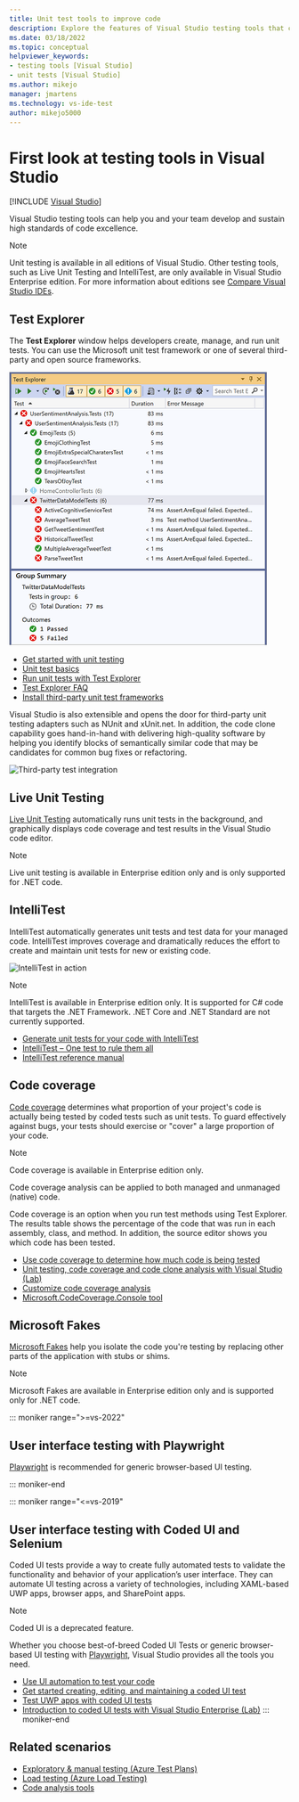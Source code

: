 ```yaml
---
title: Unit test tools to improve code
description: Explore the features of Visual Studio testing tools that can help you and your team develop and sustain high standards of code excellence.
ms.date: 03/18/2022
ms.topic: conceptual
helpviewer_keywords:
- testing tools [Visual Studio]
- unit tests [Visual Studio]
ms.author: mikejo
manager: jmartens
ms.technology: vs-ide-test
author: mikejo5000
---
```

# First look at testing tools in Visual Studio

 [!INCLUDE [Visual Studio](~/includes/applies-to-version/vs-windows-only.md)]

Visual Studio testing tools can help you and your team develop and sustain high standards of code excellence.

> [!NOTE]
> Unit testing is available in all editions of Visual Studio. Other testing tools, such as Live Unit Testing and IntelliTest, are only available in Visual Studio Enterprise edition. For more information about editions see [Compare Visual Studio IDEs](https://visualstudio.microsoft.com/vs/compare/).

## Test Explorer

The **Test Explorer** window helps developers create, manage, and run unit tests. You can use the Microsoft unit test framework or one of several third-party and open source frameworks.

![Visual Studio Test Explorer 16.2](media/vs-2019/test-explorer-16-2.PNG)

* [Get started with unit testing](unit-test-your-code.md)
* [Unit test basics](unit-test-basics.md)
* [Run unit tests with Test Explorer](run-unit-tests-with-test-explorer.md)
* [Test Explorer FAQ](test-explorer-faq.md)
* [Install third-party unit test frameworks](install-third-party-unit-test-frameworks.md)

Visual Studio is also extensible and opens the door for third-party unit testing adapters such as NUnit and xUnit.net. In addition, the code clone capability goes hand-in-hand with delivering high-quality software by helping you identify blocks of semantically similar code that may be candidates for common bug fixes or refactoring.

![Third-party test integration](media/devtest-thirdparty.png)

## Live Unit Testing

[Live Unit Testing](../test/live-unit-testing.md) automatically runs unit tests in the background, and graphically displays code coverage and test results in the Visual Studio code editor.

> [!NOTE]
> Live unit testing is available in Enterprise edition only and is only supported for .NET code.

## IntelliTest

IntelliTest automatically generates unit tests and test data for your managed code. IntelliTest improves coverage and dramatically reduces the effort to create and maintain unit tests for new or existing code.

![IntelliTest in action](media/devtest-intellitest.png)

> [!NOTE]
> IntelliTest is available in Enterprise edition only. It is supported for C# code that targets the .NET Framework. .NET Core and .NET Standard are not currently supported.

* [Generate unit tests for your code with IntelliTest](generate-unit-tests-for-your-code-with-intellitest.md)
* [IntelliTest – One test to rule them all](https://devblogs.microsoft.com/devops/intellitest-one-test-to-rule-them-all/)
* [IntelliTest reference manual](intellitest-manual/index.md)

## Code coverage

[Code coverage](../test/using-code-coverage-to-determine-how-much-code-is-being-tested.md) determines what proportion of your project's code is actually being tested by coded tests such as unit tests. To guard effectively against bugs, your tests should exercise or "cover" a large proportion of your code.

> [!NOTE]
> Code coverage is available in Enterprise edition only.

Code coverage analysis can be applied to both managed and unmanaged (native) code.

Code coverage is an option when you run test methods using Test Explorer. The results table shows the percentage of the code that was run in each assembly, class, and method. In addition, the source editor shows you which code has been tested.

* [Use code coverage to determine how much code is being tested](using-code-coverage-to-determine-how-much-code-is-being-tested.md)
* [Unit testing, code coverage and code clone analysis with Visual Studio (Lab)](https://azuredevopslabs.com/labs/devopsserver/liveunittesting)
* [Customize code coverage analysis](customizing-code-coverage-analysis.md)
* [Microsoft.CodeCoverage.Console tool](microsoft-code-coverage-console-tool.md)

## Microsoft Fakes

[Microsoft Fakes](../test/isolating-code-under-test-with-microsoft-fakes.md) help you isolate the code you're testing by replacing other parts of the application with stubs or shims.

> [!NOTE]
> Microsoft Fakes are available in Enterprise edition only and is supported only for .NET code.

::: moniker range=">=vs-2022"
## User interface testing with Playwright

[Playwright](https://playwright.dev/) is recommended for generic browser-based UI testing.

::: moniker-end

::: moniker range="<=vs-2019"
## User interface testing with Coded UI and Selenium

Coded UI tests provide a way to create fully automated tests to validate the functionality and behavior of your application’s user interface. They can automate UI testing across a variety of technologies, including XAML-based UWP apps, browser apps, and SharePoint apps.

> [!NOTE]
> Coded UI is a deprecated feature.

Whether you choose best-of-breed Coded UI Tests or generic browser-based UI testing with [Playwright](https://playwright.dev/), Visual Studio provides all the tools you need.

* [Use UI automation to test your code](use-ui-automation-to-test-your-code.md)
* [Get started creating, editing, and maintaining a coded UI test](walkthrough-creating-editing-and-maintaining-a-coded-ui-test.md)
* [Test UWP apps with coded UI tests](test-uwp-app-with-coded-ui-test.md)
* [Introduction to coded UI tests with Visual Studio Enterprise (Lab)](https://azuredevopslabs.com/labs/tfs/codedui)
::: moniker-end

## Related scenarios

* [Exploratory & manual testing (Azure Test Plans)](/azure/devops/test/index?view=vsts&preserve-view=true)
* [Load testing (Azure Load Testing)](/azure/load-testing/)
* [Code analysis tools](../code-quality/code-analysis-for-managed-code-overview.md)
